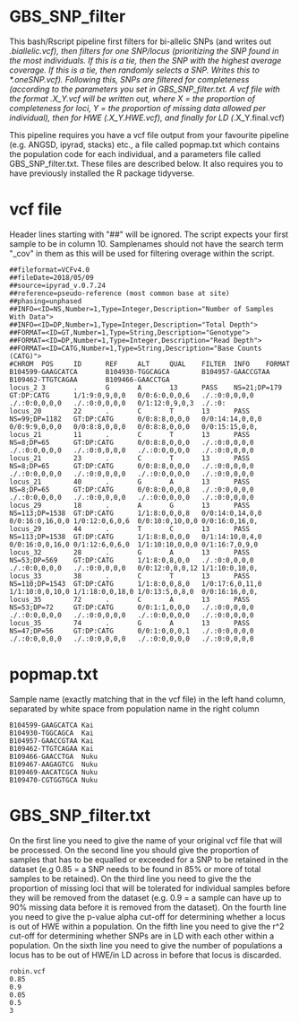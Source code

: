 # GBS_SNP_filter

This bash/Rscript pipeline first filters for bi-allelic SNPs (and writes out *.biallelic.vcf), then filters for one SNP/locus (prioritizing the SNP found in the most individuals. If this is a tie, then the SNP with the highest average coverage. If this is a tie, then randomly selects a SNP. Writes this to \*.oneSNP.vcf). Following this, SNPs are filtered for completeness (according to the parameters you set in GBS_SNP_filter.txt. A vcf file with the format *.X_Y.vcf will be written out, where X = the proportion of completeness for loci, Y = the proportion of missing data allowed per individual), then for HWE (*.X_Y.HWE.vcf), and finally for LD (*.X_Y.final.vcf)

This pipeline requires you have a vcf file output from your favourite pipeline (e.g. ANGSD, ipyrad, stacks) etc., a file called popmap.txt which contains the population code for each individual, and a parameters file called GBS_SNP_filter.txt. These files are described below. It also requires you to have previously installed the R package tidyverse.

# vcf file
Header lines starting with "##" will be ignored. The script expects your first sample to be in column 10. Samplenames should not have the search term "_cov" in them as this will be used for filtering overage within the script.
```
##fileformat=VCFv4.0
##fileDate=2018/05/09
##source=ipyrad_v.0.7.24
##reference=pseudo-reference (most common base at site)
##phasing=unphased
##INFO=<ID=NS,Number=1,Type=Integer,Description="Number of Samples With Data">
##INFO=<ID=DP,Number=1,Type=Integer,Description="Total Depth">
##FORMAT=<ID=GT,Number=1,Type=String,Description="Genotype">
##FORMAT=<ID=DP,Number=1,Type=Integer,Description="Read Depth">
##FORMAT=<ID=CATG,Number=1,Type=String,Description="Base Counts (CATG)">
#CHROM  POS     ID      REF     ALT     QUAL    FILTER  INFO    FORMAT  B104599-GAAGCATCA       B104930-TGGCAGCA        B104957-GAACCGTAA       B109462-TTGTCAGAA       B109466-GAACCTGA
locus_2 3       .       G       A       13      PASS    NS=21;DP=179    GT:DP:CATG      1/1:9:0,9,0,0   0/0:6:0,0,0,6   ./.:0:0,0,0,0   ./.:0:0,0,0,0   ./.:0:0,0,0,0   0/1:12:0,9,0,3  ./.:0:
locus_20        22      .       C       T       13      PASS    NS=99;DP=1182   GT:DP:CATG      0/0:8:8,0,0,0   0/0:14:14,0,0,0 0/0:9:9,0,0,0   0/0:8:8,0,0,0   0/0:8:8,0,0,0   0/0:15:15,0,0,
locus_21        11      .       C       T       13      PASS    NS=8;DP=65      GT:DP:CATG      0/0:8:8,0,0,0   ./.:0:0,0,0,0   ./.:0:0,0,0,0   ./.:0:0,0,0,0   ./.:0:0,0,0,0   ./.:0:0,0,0,0
locus_21        23      .       C       T       13      PASS    NS=8;DP=65      GT:DP:CATG      0/0:8:8,0,0,0   ./.:0:0,0,0,0   ./.:0:0,0,0,0   ./.:0:0,0,0,0   ./.:0:0,0,0,0   ./.:0:0,0,0,0
locus_21        40      .       G       A       13      PASS    NS=8;DP=65      GT:DP:CATG      0/0:8:0,0,0,8   ./.:0:0,0,0,0   ./.:0:0,0,0,0   ./.:0:0,0,0,0   ./.:0:0,0,0,0   ./.:0:0,0,0,0
locus_29        18      .       A       G       13      PASS    NS=113;DP=1538  GT:DP:CATG      1/1:8:0,0,0,8   0/0:14:0,14,0,0 0/0:16:0,16,0,0 1/0:12:0,6,0,6  0/0:10:0,10,0,0 0/0:16:0,16,0,
locus_29        44      .       T       C       13      PASS    NS=113;DP=1538  GT:DP:CATG      1/1:8:8,0,0,0   0/1:14:10,0,4,0 0/0:16:0,0,16,0 0/1:12:6,0,6,0  1/1:10:10,0,0,0 0/1:16:7,0,9,0
locus_32        28      .       G       A       13      PASS    NS=53;DP=569    GT:DP:CATG      1/1:8:0,8,0,0   ./.:0:0,0,0,0   ./.:0:0,0,0,0   ./.:0:0,0,0,0   0/0:12:0,0,0,12 1/1:10:0,10,0,
locus_33        38      .       C       T       13      PASS    NS=110;DP=1543  GT:DP:CATG      1/1:8:0,0,8,0   1/0:17:6,0,11,0 1/1:10:0,0,10,0 1/1:18:0,0,18,0 1/0:13:5,0,8,0  0/0:16:16,0,0,
locus_35        72      .       C       A       13      PASS    NS=53;DP=72     GT:DP:CATG      0/0:1:1,0,0,0   ./.:0:0,0,0,0   ./.:0:0,0,0,0   ./.:0:0,0,0,0   ./.:0:0,0,0,0   ./.:0:0,0,0,0
locus_35        74      .       G       A       13      PASS    NS=47;DP=56     GT:DP:CATG      0/0:1:0,0,0,1   ./.:0:0,0,0,0   ./.:0:0,0,0,0   ./.:0:0,0,0,0   ./.:0:0,0,0,0   ./.:0:0,0,0,0

```

# popmap.txt
Sample name (exactly matching that in the vcf file) in the left hand column, separated by white space from population name in the right column
```
B104599-GAAGCATCA Kai
B104930-TGGCAGCA  Kai
B104957-GAACCGTAA Kai
B109462-TTGTCAGAA Kai
B109466-GAACCTGA  Nuku
B109467-AAGAGTCG  Nuku
B109469-AACATCGCA Nuku
B109470-CGTGGTGCA Nuku
```

# GBS_SNP_filter.txt
On the first line you need to give the name of your original vcf file that will be processed. On the second line you should give the proportion of samples that has to be equalled or exceeded for a SNP to be retained in the dataset (e.g 0.85 = a SNP needs to be found in 85% or more of total samples to be retained). On the third line you need to give the the proportion of missing loci that will be tolerated for individual samples before they will be removed from the dataset (e.g. 0.9 = a sample can have up to 90% missing data before it is removed from the dataset). On the fourth line you need to give the p-value alpha cut-off for determining whether a locus is out of HWE within a population. On the fifth line you need to give the r^2 cut-off for determining whether SNPs are in LD with each other within a population. On the sixth line you need to give the number of populations a locus has to be out of HWE/in LD across in before that locus is discarded. 
```
robin.vcf
0.85
0.9
0.05
0.5
3
```
